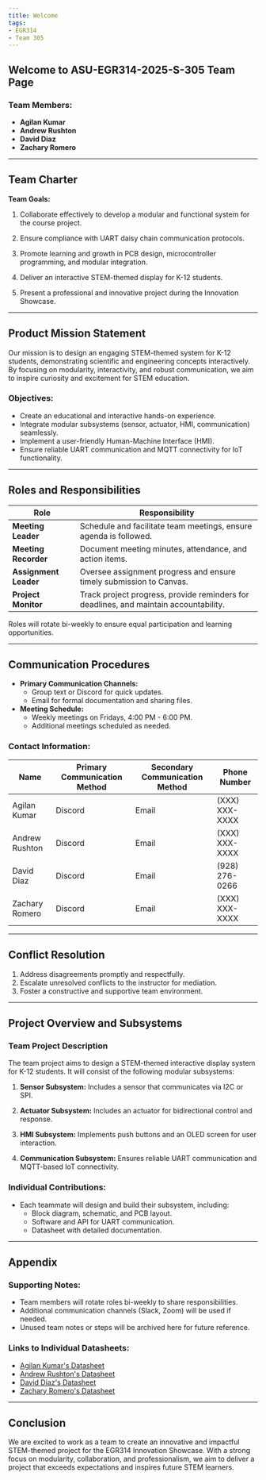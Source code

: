 ```yaml
---
title: Welcome
tags:
- EGR314
- Team 305
---
```


## Welcome to ASU-EGR314-2025-S-305 Team Page

### Team Members:
- **Agilan Kumar**
- **Andrew Rushton**
- **David Diaz**
- **Zachary Romero**

---

## Team Charter

**Team Goals:**
1. Collaborate effectively to develop a modular and functional system for the course project.
   
2. Ensure compliance with UART daisy chain communication protocols.
   
3. Promote learning and growth in PCB design, microcontroller programming, and modular integration.
   
4. Deliver an interactive STEM-themed display for K-12 students.
   
5. Present a professional and innovative project during the Innovation Showcase.

---

## Product Mission Statement

Our mission is to design an engaging STEM-themed system for K-12 students, demonstrating scientific and engineering concepts interactively. By focusing on modularity, interactivity, and robust communication, we aim to inspire curiosity and excitement for STEM education.

### Objectives:
- Create an educational and interactive hands-on experience.
- Integrate modular subsystems (sensor, actuator, HMI, communication) seamlessly.
- Implement a user-friendly Human-Machine Interface (HMI).
- Ensure reliable UART communication and MQTT connectivity for IoT functionality.

---

## Roles and Responsibilities

| Role                  | Responsibility                                                                          |
|-----------------------|------------------------------------------------------------------------------------------|
| **Meeting Leader**    | Schedule and facilitate team meetings, ensure agenda is followed.                       |
| **Meeting Recorder**  | Document meeting minutes, attendance, and action items.                                 |
| **Assignment Leader** | Oversee assignment progress and ensure timely submission to Canvas.                     |
| **Project Monitor**   | Track project progress, provide reminders for deadlines, and maintain accountability.    |

Roles will rotate bi-weekly to ensure equal participation and learning opportunities.

---

## Communication Procedures

- **Primary Communication Channels:**
  - Group text or Discord for quick updates.
  - Email for formal documentation and sharing files.
- **Meeting Schedule:**
  - Weekly meetings on Fridays, 4:00 PM - 6:00 PM.
  - Additional meetings scheduled as needed.

### Contact Information:

| Name          | Primary Communication Method | Secondary Communication Method | Phone Number   |
|---------------|-------------------------------|--------------------------------|----------------|
| Agilan Kumar  | Discord                       | Email                         | (XXX) XXX-XXXX |
| Andrew Rushton| Discord                       | Email                         | (XXX) XXX-XXXX |
| David Diaz    | Discord                       | Email                         | (928) 276-0266 |
| Zachary Romero| Discord                       | Email                         | (XXX) XXX-XXXX |

---

## Conflict Resolution

1. Address disagreements promptly and respectfully.
2. Escalate unresolved conflicts to the instructor for mediation.
3. Foster a constructive and supportive team environment.

---

## Project Overview and Subsystems

### Team Project Description
The team project aims to design a STEM-themed interactive display system for K-12 students. It will consist of the following modular subsystems:

1. **Sensor Subsystem:** Includes a sensor that communicates via I2C or SPI.
   
2. **Actuator Subsystem:** Includes an actuator for bidirectional control and response.
   
3. **HMI Subsystem:** Implements push buttons and an OLED screen for user interaction.
   
4. **Communication Subsystem:** Ensures reliable UART communication and MQTT-based IoT connectivity.

### Individual Contributions:
- Each teammate will design and build their subsystem, including:
  - Block diagram, schematic, and PCB layout.
  - Software and API for UART communication.
  - Datasheet with detailed documentation.

---

## Appendix

### Supporting Notes:
- Team members will rotate roles bi-weekly to share responsibilities.
- Additional communication channels (Slack, Zoom) will be used if needed.
- Unused team notes or steps will be archived here for future reference.

### Links to Individual Datasheets:
- [Agilan Kumar's Datasheet](#)
- [Andrew Rushton's Datasheet](#)
- [David Diaz's Datasheet](#)
- [Zachary Romero's Datasheet](#)

---

## Conclusion

We are excited to work as a team to create an innovative and impactful STEM-themed project for the EGR314 Innovation Showcase. With a strong focus on modularity, collaboration, and professionalism, we aim to deliver a project that exceeds expectations and inspires future STEM learners.
